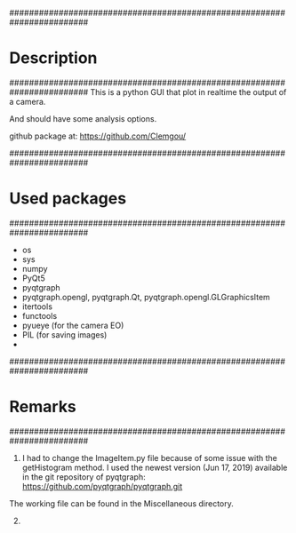 ########################################################################
#                        Description                                   #
########################################################################
This is a python GUI that plot in realtime the output of a camera.

And should have some analysis options.




github package at: https://github.com/Clemgou/



########################################################################
#                      Used packages                                   #
########################################################################
- os
- sys
- numpy
- PyQt5
- pyqtgraph
- pyqtgraph.opengl, pyqtgraph.Qt, pyqtgraph.opengl.GLGraphicsItem
- itertools
- functools
- pyueye (for the camera EO)
- PIL (for saving images)
-  	




########################################################################
#                            Remarks                                   #
########################################################################

1) I had to change the ImageItem.py file because of some issue with the
getHistogram method. I used the newest version (Jun 17, 2019) available
in the git repository of pyqtgraph:
https://github.com/pyqtgraph/pyqtgraph.git

The working file can be found in the Miscellaneous directory.

2)
